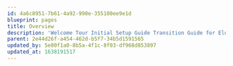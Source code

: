 ```yaml
---
id: 4a6c8951-7b61-4a92-990e-355100ee9e1d
blueprint: pages
title: Overview
description: 'Welcome Tour Initial Setup Guide Transition Guide for ElderDocx Users How to Create New Contacts, Matters, and Documents Creating a New Document ElderDocx Toolbar FAQs ElderDocx Sample Documents CUSTOM CLAUSES Manual and Instructions Sample Documents TECHNICAL SUPPORT Click Here for Support PLANS AND PRICING Learn More LEGAL Terms of Use Privacy Policy Security Policy Professional Responsibility How to Create New Contacts, Matters, and Documents'
parent: 2e44d26f-a454-462d-b5f7-34b5d1591565
updated_by: 5e00f1a0-8b5a-4f1c-8f03-df968d853897
updated_at: 1638191517
---
```

